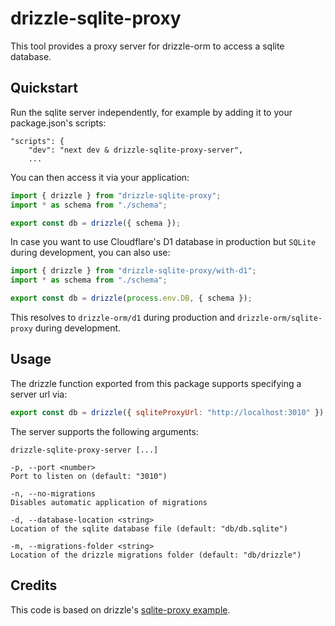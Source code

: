 # drizzle-sqlite-proxy

This tool provides a proxy server for drizzle-orm to access a sqlite database.

## Quickstart

Run the sqlite server independently, for example by adding it to your package.json's scripts:

```
"scripts": {
	"dev": "next dev & drizzle-sqlite-proxy-server",
	...
```

You can then access it via your application:

```js
import { drizzle } from "drizzle-sqlite-proxy";
import * as schema from "./schema";

export const db = drizzle({ schema });
```

In case you want to use Cloudflare's D1 database in production but `SQLite` during development, you can also use:

```js
import { drizzle } from "drizzle-sqlite-proxy/with-d1";
import * as schema from "./schema";

export const db = drizzle(process.env.DB, { schema });
```

This resolves to `drizzle-orm/d1` during production and `drizzle-orm/sqlite-proxy` during development.

## Usage

The drizzle function exported from this package supports specifying a server url via:

```js
export const db = drizzle({ sqliteProxyUrl: "http://localhost:3010" });
```

The server supports the following arguments:

```
drizzle-sqlite-proxy-server [...]

-p, --port <number>
Port to listen on (default: "3010")

-n, --no-migrations
Disables automatic application of migrations

-d, --database-location <string>
Location of the sqlite database file (default: "db/db.sqlite")

-m, --migrations-folder <string>
Location of the drizzle migrations folder (default: "db/drizzle")
```

## Credits

This code is based on drizzle's [sqlite-proxy example](https://github.com/drizzle-team/drizzle-orm/tree/main/examples/sqlite-proxy).
